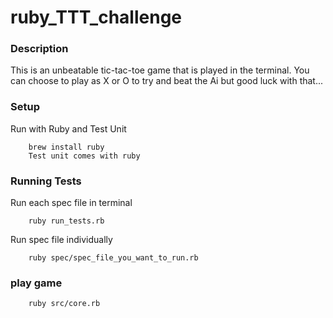 # ruby_TTT_challenge

### Description
This is an unbeatable tic-tac-toe game that is played in the terminal. You can choose to play as X or O to try and beat the Ai but good luck with that...

### Setup
Run with Ruby and Test Unit
        
        brew install ruby
        Test unit comes with ruby

### Running Tests
Run each spec file in terminal

        ruby run_tests.rb

Run spec file individually

        ruby spec/spec_file_you_want_to_run.rb

### play game

        ruby src/core.rb